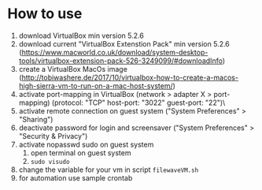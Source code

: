 # How to use #
1. download VirtualBox min version 5.2.6
2. download current "VirtualBox Extenstion Pack" min version 5.2.6 (https://www.macworld.co.uk/download/system-desktop-tools/virtualbox-extension-pack-526-3249099/#downloadInfo)
3. create a VirtualBox MacOs image (http://tobiwashere.de/2017/10/virtualbox-how-to-create-a-macos-high-sierra-vm-to-run-on-a-mac-host-system/)
4. activate port-mapping in VirtualBox (network > adapter X > port-mapping) (protocol: "TCP" host-port: "3022" guest-port: "22")\
5. activate remote connection on guest system ("System Preferences" > "Sharing")
6. deactivate password for login and screensaver ("System Preferences" > "Security & Privacy")
7. activate nopasswd sudo on guest system
   1. open terminal on guest system
   2. `sudo visudo`
8. change the variable for your vm in script `filewaveVM.sh`
9. for automation use sample crontab
